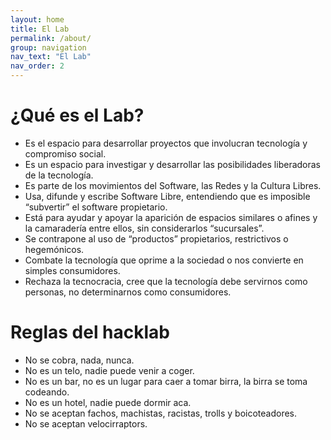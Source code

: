 ```yaml
---
layout: home
title: El Lab
permalink: /about/
group: navigation
nav_text: "El Lab"
nav_order: 2
---
```


# ¿Qué es el Lab?

* Es el espacio para desarrollar proyectos que involucran tecnología y compromiso social.
* Es un espacio para investigar y desarrollar las posibilidades liberadoras de la tecnología.
* Es parte de los movimientos del Software, las Redes y la Cultura Libres.
* Usa, difunde y escribe Software Libre, entendiendo que es imposible “subvertir” el software propietario.
* Está para ayudar y apoyar la aparición de espacios similares o afines y la camaradería entre ellos, sin considerarlos “sucursales”.
* Se contrapone al uso de “productos” propietarios, restrictivos o hegemónicos.
* Combate la tecnología que oprime a la sociedad o nos convierte en simples consumidores.
* Rechaza la tecnocracia, cree que la tecnología debe servirnos como personas, no determinarnos como consumidores.

# Reglas del hacklab

* No se cobra, nada, nunca.
* No es un telo, nadie puede venir a coger.
* No es un bar, no es un lugar para caer a tomar birra, la birra se toma codeando.
* No es un hotel, nadie puede dormir aca.
* No se aceptan fachos, machistas, racistas, trolls y boicoteadores.
* No se aceptan velocirraptors.

